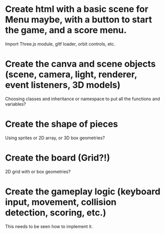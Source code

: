 # Create html with a basic scene for Menu maybe, with a button to start the game, and a score menu.
Import Three.js module, gltf loader, orbit controls, etc.

# Create the canva and scene objects (scene, camera, light, renderer, event listeners, 3D models)
Choosing classes and inheritance or namespace to put all the functions and variables?

# Create the shape of pieces 
Using sprites or 2D array, or 3D box geometries?

# Create the board (Grid?!)
2D grid with or box geometries?

# Create the gameplay logic (keyboard input, movement, collision detection, scoring, etc.)
This needs to be seen how to implement it. 
